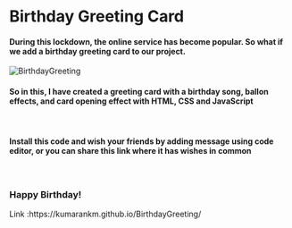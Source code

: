 # Birthday Greeting Card
<p align="center">
<h4>During this lockdown, the online service has become popular. So what if we add a birthday greeting card to our project.</h4>

![BirthdayGreeting](https://user-images.githubusercontent.com/60292723/115341065-7ea05c80-a1c5-11eb-9265-7076e19b421a.gif)

<h4>So in this, I have created a greeting card with a birthday song, ballon effects, and card opening effect with HTML, CSS and JavaScript</h4><br>
<h4>Install this code and wish your friends by adding message using code editor, or you can share this link where it has wishes in common<h4> <br>
  <h3>Happy Birthday!</h3>
Link :https://kumarankm.github.io/BirthdayGreeting/
  </p>
